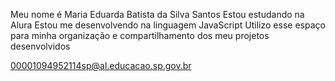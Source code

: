 
Meu nome é Maria Eduarda Batista da Silva Santos 
Estou estudando na Alura 
Estou me desenvolvendo na linguagem JavaScript 
Utilizo esse espaço para minha organização e compartilhamento dos meu projetos desenvolvidos 

00001094952114sp@al.educacao.sp.gov.br
